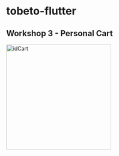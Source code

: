 # tobeto-flutter
## Workshop 3 - Personal Cart

<img width="279" alt="idCart" src="https://github.com/zehraCoskun/tobeto-flutter/assets/110024096/bcfb9713-a89b-47ec-a631-7d0cc3371ce0">
